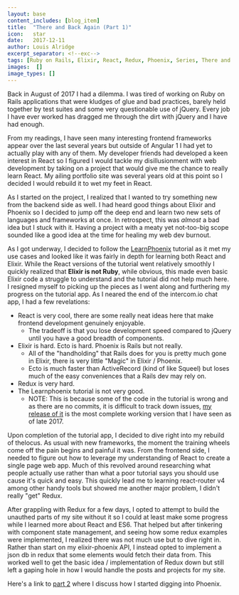 ```yaml
---
layout: base
content_includes: [blog_item]
title:  "There and Back Again (Part 1)"
icon:   star
date:   2017-12-11
author: Louis Alridge
excerpt_separator: <!--exc-->
tags: [Ruby on Rails, Elixir, React, Redux, Phoenix, Series, There and Back Again]
images:  []
image_types: []
---
```


Back in August of 2017 I had a dilemma. I was tired of working on Ruby on Rails applications that were kludges of glue and<!--exc--> bad practices, barely held together by test suites and some very questionable use of jQuery. Every job I have ever worked has dragged me through the dirt with jQuery and I have had enough.

From my readings, I have seen many interesting frontend frameworks appear over the last several years but outside of Angular 1 I had yet to actually play with any of them. My developer friends had developed a keen interest in React so I figured I would tackle my disillusionment with web development by taking on a project that would give me the chance to really learn React. My ailing portfolio site was several years old at this point so I decided I would rebuild it to wet my feet in React.

As I started on the project, I realized that I wanted to try something new from the backend side as well. I had heard good things about Elixir and Phoenix so I decided to jump off the deep end and learn two new sets of languages and frameworks at once. In retrospect, this was *almost* a bad idea but I stuck with it. Having a project with a meaty yet not-too-big scope sounded like a good idea at the time for healing my web dev burnout.

As I got underway, I decided to follow the [LearnPhoenix](https://www.learnphoenix.io/#/?_k=0cdwp5) tutorial as it met my use cases and looked like it was fairly in depth for learning both React and Elixir. While the React versions of the tutorial went relatively smoothly I quickly realized that __Elixir is not Ruby__, while obvious, this made even basic Elixir code a struggle to understand and the tutorial did not help much here. I resigned myself to picking up the pieces as I went along and furthering my progress on the tutorial app. As I neared the end of the intercom.io chat app, I had a few revelations:

* React is very cool, there are some really neat ideas here that make frontend development genuinely enjoyable.
  * The tradeoff is that you lose development speed compared to jQuery until you have a good breadth of components.
* Elixir is hard. Ecto is hard. Phoenix is Rails but not really.
  * All of the "handholding" that Rails does for you is pretty much gone in Elixir, there is very little "Magic" in Elixir / Phoenix.
  * Ecto is much faster than ActiveRecord (kind of like Squeel) but loses much of the easy conveniences that a Rails dev may rely on.
* Redux is very hard.
* The Learnphoenix tutorial is not very good.
  * NOTE: This is because some of the code in the tutorial is wrong and as there are no commits, it is difficult to track down issues, [my release of it](https://github.com/TheLocusCo/phoenix-chat-frontend) is the most complete working version that I have seen as of late 2017.

Upon completion of the tutorial app, I decided to dive right into my rebuild of thelocus. As usual with new frameworks, the moment the training wheels come off the pain begins and painful it was. From the frontend side, I needed to figure out how to leverage my understanding of React to create a single page web app. Much of this revolved around researching what people actually use rather than what a poor tutorial says you should use cause it's quick and easy. This quickly lead me to learning react-router v4 among other handy tools but showed me another major problem, I didn't really "get" Redux.

After grappling with Redux for a few days, I opted to attempt to build the unauthed parts of my site without it so I could at least make some progress while I learned more about React and ES6. That helped but after tinkering with component state management, and seeing how some redux examples were implemented, I realized there was not much use but to dive right in. Rather than start on my elixir-phoenix API, I instead opted to implement a json db in redux that some elements would fetch their data from. This worked well to get the basic idea / implementation of Redux down but still left a gaping hole in how I would handle the posts and projects for my site.

Here's a link to [part 2](https://loualrid.github.io/2018/01/01/there-and-back-again-part-2.html) where I discuss how I started digging into Phoenix.
